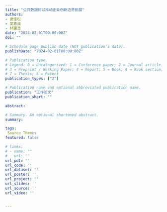 ```yaml
---
title: "公共数据何以推动企业创新边界拓展"
authors:
- 谢佳松
- 樊嘉诚
- 林建浩
date: "2024-02-01T00:00:00Z"
doi: ""

# Schedule page publish date (NOT publication's date).
publishDate: "2024-02-01T00:00:00Z"

# Publication type.
# Legend: 0 = Uncategorized; 1 = Conference paper; 2 = Journal article;
# 3 = Preprint / Working Paper; 4 = Report; 5 = Book; 6 = Book section;
# 7 = Thesis; 8 = Patent
publication_types: ["2"]

# Publication name and optional abbreviated publication name.
publication: "工作论文"
publication_short: ""

abstract: 

# Summary. An optional shortened abstract.
summary: 

tags:
 Source Themes
featured: false

# links:
# - name: ""
#   url: ""
url_pdf: ''
url_code: ''
url_dataset: ''
url_poster: ''
url_project: ''
url_slides: ''
url_source: ''
url_video: ''


---
```

